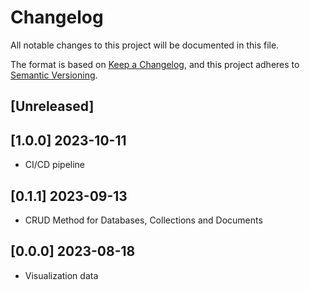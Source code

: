# Changelog

All notable changes to this project will be documented in this file.

The format is based on [Keep a Changelog](https://keepachangelog.com/en/1.0.0/),
and this project adheres to [Semantic Versioning](https://semver.org/spec/v2.0.0.html).

## [Unreleased]

## [1.0.0] 2023-10-11

- CI/CD pipeline

## [0.1.1] 2023-09-13

- CRUD Method for Databases, Collections and Documents

## [0.0.0] 2023-08-18

- Visualization data

